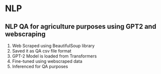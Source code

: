 # NLP
## NLP QA for agriculture purposes using GPT2 and webscraping

1. Web Scraped using BeautifulSoup library
2. Saved it as QA csv file format
3. GPT-2 Model is loaded from Transformers
4. Fine-tuned using webscraped data
5. Inferenced for QA purposes
